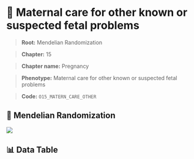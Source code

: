 # 🧪 Maternal care for other known or suspected fetal problems

> **Root:** Mendelian Randomization

> **Chapter:** 15  

> **Chapter name:** Pregnancy

> **Phenotype:** Maternal care for other known or suspected fetal problems  

> **Code:** `O15_MATERN_CARE_OTHER`

## 🧬 Mendelian Randomization  

<img src="/MR/Figures/Forward/O15_MATERN_CARE_OTHER.png"/>

## 📊 Data Table

<CsvTableMRF src="/MR_Data/Forward/O15_MATERN_CARE_OTHER.csv"/>
